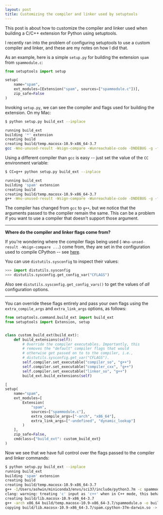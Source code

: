 ```yaml
---
layout: post
title: Customizing the compiler and linker used by setuptools
---
```


This post is about how to customize the compiler and linker used
when building a C/C++ extension for Python using setuptools.

I recently ran into the problem of configuring setuptools to use a custom
compiler and linker, and these are my notes on how I did that.

As an example, here is a simple `setup.py` for building the extension `spam` from
`spammodule.c`:

```python
from setuptools import setup

setup(
    name="spam",
    ext_modules=[Extension("spam", sources=["spammodule.c"])], 
    zip_safe=False
)
```

Invoking `setup.py`, we can see the compiler and flags used for building the extension.
On my Mac:

```bash
$ python setup.py build_ext --inplace

running build_ext
building '*' extension
creating build
creating build/temp.macosx-10.9-x86_64-3.7
gcc -Wno-unused-result -Wsign-compare -Wunreachable-code -DNDEBUG -g -fwrapv -O3 ...
```

Using a different compiler than `gcc` is easy -- just set the value
of the `CC` environment variable:

```bash
$ CC=g++ python setup.py build_ext --inplace

running build_ext
building 'spam' extension
creating build
creating build/temp.macosx-10.9-x86_64-3.7
g++ -Wno-unused-result -Wsign-compare -Wunreachable-code -DNDEBUG -g -fwrapv -O3 ...
```

The compiler has changed from `gcc` to `g++`, but we notice that the
arguments passed to the compiler remain the same.
This can be a problem if you want to use a compiler that doesn't support those argument.

---

**Where do the compiler and linker flags come from?**

If you're wondering where the compiler flags being used
(`-Wno-unsed-result -Wsign-compare ...`) come from,
they are set in the configuration used to compile CPython -- see
[here](https://github.com/python/cpython/blob/master/configure.ac).

You can use `distutils.sysconfig` to inspect their values:

```python
>>> import distutils.sysconfig
>>> distutils.sysconfig.get_config_var("CFLAGS")
```

Also see `distutils.sysconfig.get_config_vars()` to get the values of _all_
configuration options.

---

You can override these flags entirely and pass your own flags using
the `extra_compile_args` and `extra_link_args` options, as follows:


```python
from setuptools.command.build_ext import build_ext
from setuptools import Extension, setup


class custom_build_ext(build_ext):
    def build_extensions(self):
        # Override the compiler executables. Importantly, this
        # removes the "default" compiler flags that would
        # otherwise get passed on to to the compiler, i.e.,
        # distutils.sysconfig.get_var("CFLAGS").
        self.compiler.set_executable("compiler_so", "g++")
        self.compiler.set_executable("compiler_cxx", "g++")
        self.compiler.set_executable("linker_so", "g++")
        build_ext.build_extensions(self)

[
setup(
    name="spam",
    ext_modules=[
        Extension(
            "spam", 
            sources=["spammodule.c"],
            extra_compile_args=["-arch", "x86_64"],
            extra_link_args=["-undefined", "dynamic_lookup"]
        )
    ],
    zip_safe=False,
    cmdclass={"build_ext": custom_build_ext}
)
```

Now we see that we have full control over the flags passed
to the compiler and linker commands:

```bash
$ python setup.py build_ext --inplace
running build_ext
building 'spam' extension
creating build
creating build/temp.macosx-10.9-x86_64-3.7
g++ -I/Users/ashwin/miniconda3/envs/sci37/include/python3.7m -c spammodule.c -o build/temp.macosx-10.9-x86_64-3.7/spammodule.o -arch x86_64
clang: warning: treating 'c' input as 'c++' when in C++ mode, this behavior is deprecated [-Wdeprecated]
creating build/lib.macosx-10.9-x86_64-3.7
g++ -arch x86_64 build/temp.macosx-10.9-x86_64-3.7/spammodule.o -o build/lib.macosx-10.9-x86_64-3.7/spam.cpython-37m-darwin.so -undefined dynamic_lookup
copying build/lib.macosx-10.9-x86_64-3.7/spam.cpython-37m-darwin.so -> ~
```
